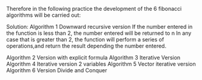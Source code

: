 Therefore in the following practice the development of the 6 fibonacci algorithms will be carried out: 

Solution: 
Algorithm 1 Downward recursive version
If the number entered in the function is less than 2, the number entered will be returned to n
In any case that is greater than 2, the function will perform a series of operations,and return the result depending the number entered. 

Algorithm 2 Version with explicit formula
Algorithm 3 Iterative Version
Algorithm 4 Iterative version 2 variables
Algorithm 5 Vector iterative version
Algorithm 6 Version Divide and Conquer
